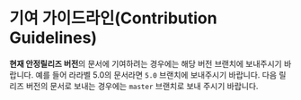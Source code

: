 # 기여 가이드라인(Contribution Guidelines)

**현재 안정릴리즈 버전**의 문서에 기여하려는 경우에는 해당 버전 브랜치에 보내주시기 바랍니다. 예를 들어 라라벨 5.0의 문서라면 `5.0` 브랜치에 보내주시기 바랍니다. 다음 릴리즈 버전의 문서로 보내는 경우에는 `master` 브랜치로 보내 주시기 바랍니다.
